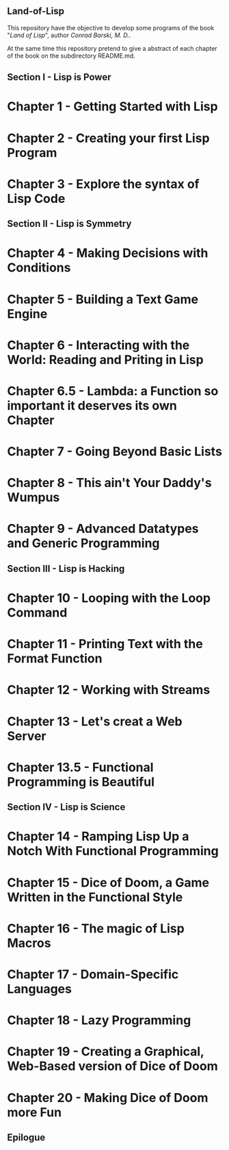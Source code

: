 ## Land-of-Lisp
This repository have the objective to develop some programs of the book "*Land of Lisp*", author _Conrad Barski, M. D._.

At the same time this repository pretend to give a abstract of each chapter of the book on the subdirectory README.md.

## Section I - Lisp is Power
# Chapter 1 - Getting Started with Lisp
# Chapter 2 - Creating your first Lisp Program
# Chapter 3 - Explore the syntax of Lisp Code

## Section II - Lisp is Symmetry
# Chapter 4 - Making Decisions with Conditions
# Chapter 5 - Building a Text Game Engine
# Chapter 6 - Interacting with the World: Reading and Priting in Lisp
# Chapter 6.5 - Lambda: a Function so important it deserves its own Chapter
# Chapter 7 - Going Beyond Basic Lists
# Chapter 8 - This ain't Your Daddy's Wumpus
# Chapter 9 - Advanced Datatypes and Generic Programming

## Section III - Lisp is Hacking
# Chapter 10 - Looping with the Loop Command
# Chapter 11 - Printing Text with the Format Function
# Chapter 12 - Working with Streams
# Chapter 13 - Let's creat a Web Server
# Chapter 13.5 - Functional Programming is Beautiful

## Section IV - Lisp is Science
# Chapter 14 - Ramping Lisp Up a Notch With Functional Programming
# Chapter 15 - Dice of Doom, a Game Written in the Functional Style
# Chapter 16 - The magic of Lisp Macros
# Chapter 17 - Domain-Specific Languages
# Chapter 18 - Lazy Programming
# Chapter 19 - Creating a Graphical, Web-Based version of Dice of Doom
# Chapter 20 - Making Dice of Doom more Fun

## Epilogue